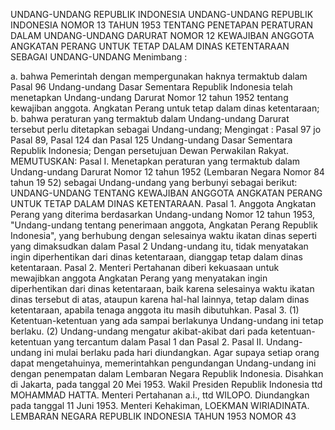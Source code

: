  UNDANG-UNDANG REPUBLIK INDONESIA UNDANG-UNDANG REPUBLIK INDONESIA NOMOR 13 TAHUN 1953 TENTANG PENETAPAN PERATURAN DALAM UNDANG-UNDANG DARURAT NOMOR 12 KEWAJIBAN ANGGOTA ANGKATAN PERANG UNTUK TETAP DALAM DINAS KETENTARAAN SEBAGAI UNDANG-UNDANG
Menimbang :

a. bahwa Pemerintah dengan mempergunakan haknya termaktub dalam Pasal 96 Undang-undang Dasar Sementara Republik Indonesia telah menetapkan Undang-undang Darurat Nomor 12 tahun 1952 tentang kewajiban anggota. Angkatan Perang untuk tetap dalam dinas ketentaraan;
b. bahwa peraturan yang termaktub dalam Undang-undang Darurat tersebut perlu ditetapkan sebagai Undang-undang;
Mengingat :
 Pasal 97 jo Pasal 89, Pasal 124 dan Pasal 125 Undang-undang Dasar Sementara Republik Indonesia; Dengan persetujuan Dewan Perwakilan Rakyat.
MEMUTUSKAN:
 Pasal I. Menetapkan peraturan yang termaktub dalam Undang-undang Darurat Nomor 12 tahun 1952 (Lembaran Negara Nomor 84 tahun 19 52) sebagai Undang-undang yang berbunyi sebagai berikut: UNDANG-UNDANG TENTANG KEWAJIBAN ANGGOTA ANGKATAN PERANG UNTUK TETAP DALAM DINAS KETENTARAAN. Pasal 1. Anggota Angkatan Perang yang diterima berdasarkan Undang-undang Nomor 12 tahun 1953, "Undang-undang tentang penerimaan anggota, Angkatan Perang Republik Indonesia", yang berhubung dengan selesainya waktu ikatan dinas seperti yang dimaksudkan dalam Pasal 2 Undang-undang itu, tidak menyatakan ingin diperhentikan dari dinas ketentaraan, dianggap tetap dalam dinas ketentaraan. Pasal 2. Menteri Pertahanan diberi kekuasaan untuk mewajibkan anggota Angkatan Perang yang menyatakan ingin diperhentikan dari dinas ketentaraan, baik karena selesainya waktu ikatan dinas tersebut di atas, ataupun karena hal-hal lainnya, tetap dalam dinas ketentaraan, apabila tenaga anggota itu masih dibutuhkan. Pasal 3.
(1) Ketentuan-ketentuan yang ada sampai berlakunya Undang-undang ini tetap berlaku.
(2) Undang-undang mengatur akibat-akibat dari pada ketentuan- ketentuan yang tercantum dalam Pasal 1 dan Pasal 2. Pasal II. Undang-undang ini mulai berlaku pada hari diundangkan. Agar supaya setiap orang dapat mengetahuinya, memerintahkan pengundangan Undang-undang ini dengan penempatan dalam Lembaran Negara Republik Indonesia. Disahkan di Jakarta, pada tanggal 20 Mei 1953. Wakil Presiden Republik Indonesia ttd MOHAMMAD HATTA. Menteri Pertahanan a.i., ttd WILOPO. Diundangkan pada tanggal 11 Juni 1953. Menteri Kehakiman, LOEKMAN WIRIADINATA. LEMBARAN NEGARA REPUBLIK INDONESIA TAHUN 1953 NOMOR 43